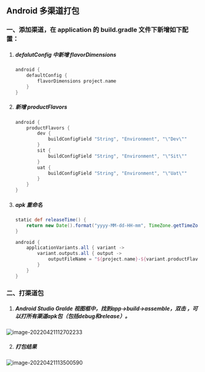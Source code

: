 ## Android 多渠道打包



### 一、添加渠道，在 application 的 build.gradle 文件下新增如下配置：

1. ##### defalutConfig 中新增 flavorDimensions

   ```groovy
   android {
       defaultConfig {
           flavorDimensions project.name
       }
   }
   ```

2. ##### 新增 productFlavors

   ```groovy
   android {
       productFlavors {
           dev {
               buildConfigField "String", "Environment", "\"Dev\""
           }
           sit {
               buildConfigField "String", "Environment", "\"Sit\""
           }
           uat {
               buildConfigField "String", "Environment", "\"Uat\""
           }
       }
   }
   ```

3. ##### apk 重命名

   ```groovy
   static def releaseTime() {
       return new Date().format("yyyy-MM-dd-HH-mm", TimeZone.getTimeZone("UTC"))
   }
   
   android {
       applicationVariants.all { variant ->
           variant.outputs.all { output ->
               outputFileName = "${project.name}-${variant.productFlavors[0].name}-${variant.buildType.name}-${defaultConfig.versionName}-${releaseTime()}.apk"
           }
       }
   }
   ```



### 二、打渠道包

1. ##### Android Studio Gralde 视图框中，找到app->build->assemble，双击 ，可以打所有渠道apk包（包括debug和release）。

<img src="D:\workspace\github\SomeDevelopmentSkills\预览图\Android多渠道打包-1.png" alt="image-20220421112702233"  />

2. ##### 打包结果

![image-20220421113500590](D:\workspace\github\SomeDevelopmentSkills\预览图\Android多渠道打包-2.png)